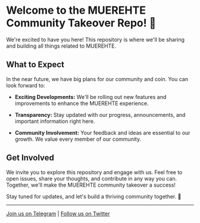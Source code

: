 # Welcome to the MUEREHTE Community Takeover Repo! 🚀

We're excited to have you here! This repository is where we'll be sharing and building all things related to MUEREHTE. 

## What to Expect

In the near future, we have big plans for our community and coin. You can look forward to:

- **Exciting Developments:** We'll be rolling out new features and improvements to enhance the MUEREHTE experience.

- **Transparency:** Stay updated with our progress, announcements, and important information right here.

- **Community Involvement:** Your feedback and ideas are essential to our growth. We value every member of our community.

## Get Involved

We invite you to explore this repository and engage with us. Feel free to open issues, share your thoughts, and contribute in any way you can. Together, we'll make the MUEREHTE community takeover a success!

Stay tuned for updates, and let's build a thriving community together. 🌟

---

[Join us on Telegram](https://t.me/MUEREHTECOMMUNITY) | [Follow us on Twitter](https://x.com/MuerehteETH/)
